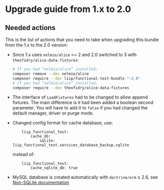 # Upgrade guide from 1.x to 2.0

## Needed actions
This is the list of actions that you need to take when upgrading this bundle from the 1.x to the 2.0 version:

 *  Since 1.x uses `nelmio/alice` <= 2 and 2.0 switched to 3 with `theofidry/alice-data-fixtures`: 
    ```bash
    # If you had “nelmio/alice” installed:
    composer remove --dev nelmio/alice
    composer require --dev liip/functional-test-bundle "~2.0"
    # If you had “nelmio/alice” installed:
    composer require --dev theofidry/alice-data-fixtures
    ```

 *  The interface of `LoadFixtures` had to be changed to allow append fixtures. The main difference is it had been added
    a boolean second parameter. You will have to add it to `false` if you had changed the default manager, driver
    or purge mode.

 *  Changed config format for cache database, use:
    ```
        liip_functional_test:
            cache_db:
                sqlite: liip_functional_test.services_database_backup.sqlite
    ```
    instead of:
    ```
        liip_functional_test:
            cache_sqlite_db: true
    ```

 * MySQL database is created automatically with `doctrine/orm` ≥ 2.6, see [Non-SQLite documentation](README.md#non-sqlite)
 